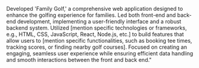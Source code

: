 Developed 'Family Golf,' a comprehensive web application designed to enhance the golfing experience for families. Led both front-end and back-end development, implementing a user-friendly interface and a robust backend system. Utilized [mention specific technologies or frameworks, e.g., HTML, CSS, JavaScript, React, Node.js, etc.] to build features that allow users to [mention specific functionalities, such as booking tee times, tracking scores, or finding nearby golf courses]. Focused on creating an engaging, seamless user experience while ensuring efficient data handling and smooth interactions between the front and back end."

